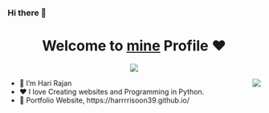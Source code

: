### Hi there 👋

<p align="center">
  <h1 align="center">Welcome to <a href="https://harrrrisoon39.github.io/">mine</a> Profile ❤️</h1>
</p>
<p align="center">
  <a align="center" href="https://github.com/DenverCoder1/readme-typing-svg"><img src="https://readme-typing-svg.herokuapp.com?&font=IBM+Plex+Sans&color=F72EE2&size=25&lines=Hope+You+Are+Doing+Well!;" /></a>
</p>
<!-- <p>I am a Developer</p> -->
<img align="right" src="https://media.giphy.com/media/M9gbBd9nbDrOTu1Mqx/giphy.gif">
<!-- <img align="right" src="https://media0.giphy.com/media/3oKIPnAiaMCws8nOsE/200w.webp?cid=ecf05e47papsfg60dpruna3s4172ppccc2tl9z79dtt23x7a&rid=200w.webp&ct=g"> -->
<ul>
  <li>👋 I’m Hari Rajan</li>
  <li>❤️ I love Creating websites and Programming in Python.</li>
  <li>🧐 Portfolio Website, https://harrrrisoon39.github.io/</li>
</ul>
